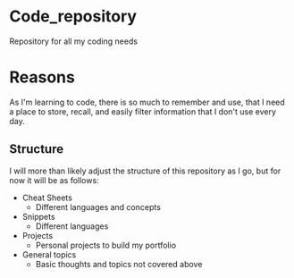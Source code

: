 # Code_repository
 Repository for all my coding needs

# Reasons
 As I'm learning to code, there is so much to remember and use, that I need a place to store, recall, and easily filter information that I don't use every day.

## Structure
 I will more than likely adjust the structure of this repository as I go, but for now it will be as follows:
 - Cheat Sheets
   - Different languages and concepts
 - Snippets
   - Different languages
 - Projects
   - Personal projects to build my portfolio
 - General topics
   - Basic thoughts and topics not covered above